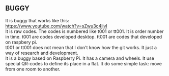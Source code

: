 ## BUGGY  
It is buggy that works like this:  
https://www.youtube.com/watch?v=sZwu3c4jivI  
It is raw codes. The codes is numbered like t001 or tt001. It is order number in time. t001 are codes developed desktop. tt001 are codes that developed on raspbery pi.  
t001 or tt001 does not mean that I don't know how the git works. It just a way of research and development.  
It is a buggy based on Raspberry Pi. It has a camera and wheels. It use special QR-codes to define its place in a flat. It do some simple task: move from one room to another.  

 
